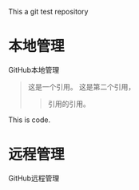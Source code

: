 This a git test repository

本地管理
===============  
GitHub本地管理

> 这是一个引用。
> 这是第二个引用，
> > 引用的引用。

  This is code.

远程管理
===============  
GitHub远程管理  

